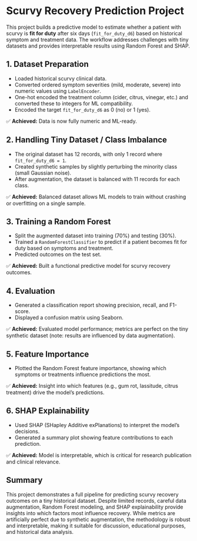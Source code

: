 <h1>Scurvy Recovery Prediction Project</h1>

<p>This project builds a predictive model to estimate whether a patient with scurvy is <strong>fit for duty</strong> after six days (<code>fit_for_duty_d6</code>) based on historical symptom and treatment data. The workflow addresses challenges with tiny datasets and provides interpretable results using Random Forest and SHAP.</p>

<h2>1. Dataset Preparation</h2>
<ul>
  <li>Loaded historical scurvy clinical data.</li>
  <li>Converted ordered symptom severities (mild, moderate, severe) into numeric values using <code>LabelEncoder</code>.</li>
  <li>One-hot encoded the treatment column (cider, citrus, vinegar, etc.) and converted these to integers for ML compatibility.</li>
  <li>Encoded the target <code>fit_for_duty_d6</code> as 0 (no) or 1 (yes).</li>
</ul>
<p>✅ <strong>Achieved:</strong> Data is now fully numeric and ML-ready.</p>

<h2>2. Handling Tiny Dataset / Class Imbalance</h2>
<ul>
  <li>The original dataset has 12 records, with only 1 record where <code>fit_for_duty_d6 = 1</code>.</li>
  <li>Created synthetic samples by slightly perturbing the minority class (small Gaussian noise).</li>
  <li>After augmentation, the dataset is balanced with 11 records for each class.</li>
</ul>
<p>✅ <strong>Achieved:</strong> Balanced dataset allows ML models to train without crashing or overfitting on a single sample.</p>

<h2>3. Training a Random Forest</h2>
<ul>
  <li>Split the augmented dataset into training (70%) and testing (30%).</li>
  <li>Trained a <code>RandomForestClassifier</code> to predict if a patient becomes fit for duty based on symptoms and treatment.</li>
  <li>Predicted outcomes on the test set.</li>
</ul>
<p>✅ <strong>Achieved:</strong> Built a functional predictive model for scurvy recovery outcomes.</p>

<h2>4. Evaluation</h2>
<ul>
  <li>Generated a classification report showing precision, recall, and F1-score.</li>
  <li>Displayed a confusion matrix using Seaborn.</li>
</ul>
<p>✅ <strong>Achieved:</strong> Evaluated model performance; metrics are perfect on the tiny synthetic dataset (note: results are influenced by data augmentation).</p>

<h2>5. Feature Importance</h2>
<ul>
  <li>Plotted the Random Forest feature importance, showing which symptoms or treatments influence predictions the most.</li>
</ul>
<p>✅ <strong>Achieved:</strong> Insight into which features (e.g., gum rot, lassitude, citrus treatment) drive the model’s predictions.</p>

<h2>6. SHAP Explainability</h2>
<ul>
  <li>Used SHAP (SHapley Additive exPlanations) to interpret the model’s decisions.</li>
  <li>Generated a summary plot showing feature contributions to each prediction.</li>
</ul>
<p>✅ <strong>Achieved:</strong> Model is interpretable, which is critical for research publication and clinical relevance.</p>

<h2>Summary</h2>
<p>This project demonstrates a full pipeline for predicting scurvy recovery outcomes on a tiny historical dataset. Despite limited records, careful data augmentation, Random Forest modeling, and SHAP explainability provide insights into which factors most influence recovery. While metrics are artificially perfect due to synthetic augmentation, the methodology is robust and interpretable, making it suitable for discussion, educational purposes, and historical data analysis.</p>
